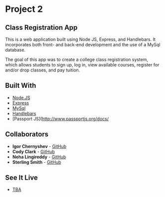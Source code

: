 # Project 2

## Class Registration App

This is a web application built using Node JS, Express, and Handlebars. It incorporates both front- and back-end development and 
the use of a MySql database.

The goal of this app was to create a college class registration system, which allows students to sign up, log in, 
view available courses, register for and/or drop classes, and pay tuition.

## Built With

* [Node.JS](https://cloud.google.com/maps-platform/)
* [Express](https://expressjs.com/)
* [MySql](https://github.com/mysqljs/mysql)
* [Handlebars](http://handlebarsjs.com/)
* [Passport JS](http://www.passportjs.org/docs/

## Collaborators

* **Igor Chernyshev** - [GitHub](https://github.com/igorcweb)
* **Cody Clark** - [GitHub](https://github.com/codyclark2119)
* **Neha Lingireddy** - [GitHub](https://github.com/nlsmu2018)
* **Sterling Smith** - [GitHub](https://github.com/arrowfoxie)

## See It Live

* [TBA](URL)
